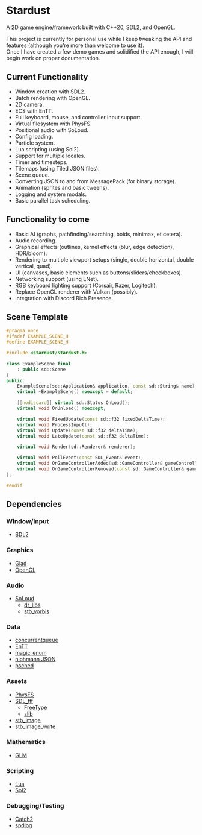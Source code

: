 # Stardust
A 2D game engine/framework built with C++20, SDL2, and OpenGL.

This project is currently for personal use while I keep tweaking the API and features (although you're more than welcome to use it).  
Once I have created a few demo games and solidified the API enough, I will begin work on proper documentation.  

## Current Functionality
* Window creation with SDL2.
* Batch rendering with OpenGL.
* 2D camera.
* ECS with EnTT.
* Full keyboard, mouse, and controller input support.
* Virtual filesystem with PhysFS.
* Positional audio with SoLoud.
* Config loading.
* Particle system.
* Lua scripting (using Sol2).
* Support for multiple locales.
* Timer and timesteps.
* Tilemaps (using Tiled JSON files).
* Scene queue.
* Converting JSON to and from MessagePack (for binary storage).
* Animation (sprites and basic tweens).
* Logging and system modals.
* Basic parallel task scheduling.

## Functionality to come
* Basic AI (graphs, pathfinding/searching, boids, minimax, et cetera).
* Audio recording.
* Graphical effects (outlines, kernel effects (blur, edge detection), HDR/bloom).
* Rendering to multiple viewport setups (single, double horizontal, double vertical, quad).
* UI (canvases, basic elements such as buttons/sliders/checkboxes).
* Networking support (using ENet).
* RGB keyboard lighting support (Corsair, Razer, Logitech).
* Replace OpenGL renderer with Vulkan (possibly).
* Integration with Discord Rich Presence.

## Scene Template
```cpp
#pragma once
#ifndef EXAMPLE_SCENE_H
#define EXAMPLE_SCENE_H

#include <stardust/Stardust.h>

class ExampleScene final
	: public sd::Scene
{
public:
	ExampleScene(sd::Application& application, const sd::String& name);
	virtual ~ExampleScene() noexcept = default;

	[[nodiscard]] virtual sd::Status OnLoad();
	virtual void OnUnload() noexcept;

	virtual void FixedUpdate(const sd::f32 fixedDeltaTime);
	virtual void ProcessInput();
	virtual void Update(const sd::f32 deltaTime);
	virtual void LateUpdate(const sd::f32 deltaTime);

	virtual void Render(sd::Renderer& renderer);

	virtual void PollEvent(const SDL_Event& event);
	virtual void OnGameControllerAdded(sd::GameController& gameController);
	virtual void OnGameControllerRemoved(const sd::GameController& gameController);
};

#endif
```

## Dependencies
### Window/Input
* [SDL2](https://www.libsdl.org/)

### Graphics
* [Glad](https://glad.dav1d.de/)
* [OpenGL](https://www.opengl.org/)

### Audio
* [SoLoud](https://sol.gfxile.net/soloud/)
	* [dr_libs](https://github.com/mackron/dr_libs)
	* [stb_vorbis](https://github.com/nothings/stb/blob/master/stb_vorbis.c)

### Data
* [concurrentqueue](https://github.com/cameron314/concurrentqueue)
* [EnTT](https://github.com/skypjack/entt)
* [magic_enum](https://github.com/Neargye/magic_enum)
* [nlohmann JSON](https://github.com/nlohmann/json)
* [psched](https://github.com/p-ranav/psched)

### Assets
* [PhysFS](https://icculus.org/physfs/)
* [SDL_ttf](https://www.libsdl.org/projects/SDL_ttf/)
	* [FreeType](https://www.freetype.org/)
	* [zlib](https://zlib.net/)
* [stb_image](https://github.com/nothings/stb/blob/master/stb_image.h)
* [stb_image_write](https://github.com/nothings/stb/blob/master/stb_image_write.h)

### Mathematics
* [GLM](https://github.com/g-truc/glm)

### Scripting
* [Lua](http://www.lua.org/)
* [Sol2](https://github.com/ThePhD/sol2)

### Debugging/Testing
* [Catch2](https://github.com/catchorg/Catch2)
* [spdlog](https://github.com/gabime/spdlog)
